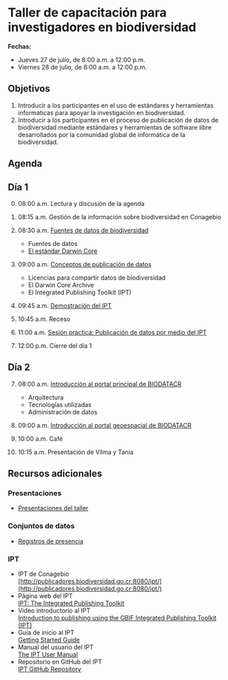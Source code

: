 # Taller de capacitación para investigadores en biodiversidad

**Fechas:** 
- Jueves 27 de julio, de 8:00 a.m. a 12:00 p.m.
- Viernes 28 de julio, de 8:00 a.m. a 12:00 p.m.

## Objetivos

1. Introducir a los participantes en el uso de estándares y herramientas informáticas para apoyar la investigación en biodiversidad.
1. Introducir a los participantes en el proceso de publicación de datos de biodiversidad mediante estándares y herramientas de software libre desarrollados por la comunidad global de informática de la biodiversidad.

## Agenda

## Día 1

0. 08:00 a.m. Lectura y discusión de la agenda

1. 08:15 a.m. Gestión de la información sobre biodiversidad en Conagebio

2. 08:30 a.m. [Fuentes de datos de biodiversidad](https://drive.google.com/file/d/1WLBAby6zxUkjtieT2rgn-SOfTUtjrOFJ/view?usp=sharing)
    * Fuentes de datos
    * [El estándar Darwin Core](https://dwc.tdwg.org/)
    
3. 09:00 a.m. [Conceptos de publicación de datos](https://docs.google.com/presentation/d/1TF1nG0WR0UoXI_tZQJMWBH_eQH5MpNxxWtEhTpscbRQ/present?token=AC4w5ViHLBeoOcc-yTF0Km-a_FlYfh-MsA%3A1606657598499&includes_info_params=1&eisi=CLbgvPvxp-0CFQy5Jgodx38BaQ#slide=id.p4)
    * Licencias para compartir datos de biodiversidad
    * El Darwin Core Archive
    * El Integrated Publishing Toolkit (IPT)
    
4. 09:45 a.m. [Demostración del IPT](https://docs.google.com/presentation/d/12dJsVmm_PJqDXk1evPOxmby4dAwL5DKlEX3pSWbLSQU/present?token=AC4w5VhSCMT0sKT9V9T4uWyYNEMze_4kHg%3A1606659553219&includes_info_params=1&eisi=CJrux5_5p-0CFcY8ygod82wE6w#slide=id.p4)

5. 10:45 a.m. Receso
6. 11:00 a.m. [Sesión práctica: Publicación de datos por medio del IPT](https://github.com/biodatacr/taller-publicacion-datos/tree/main/sesion-05)

7. 12:00 p.m. Cierre del día 1

## Día 2

07. 08:00 a.m. [Introducción al portal principal de BIODATACR](https://drive.google.com/file/d/1nzYuKuXSL81HMO-FOkULkNQgePCDNHVE/view?usp=sharing)
    * Arquitectura
    * Tecnologías utilizadas
    * Administración de datos
    
08. 09:00 a.m. [Introducción al portal geoespacial de BIODATACR](https://github.com/biodatacr/taller-publicacion-datos/tree/main/sesion-10)

09. 10:00 a.m. Café

10. 10:15 a.m. Presentación de Vilma y Tania


## Recursos adicionales
### Presentaciones
* [Presentaciones del taller](https://drive.google.com/drive/folders/1iOsUtpDz5K82K4llXS1nde5olNq56rFE?usp=sharing)
### Conjuntos de datos
* [Registros de presencia](https://github.com/biodatacr/taller-publicacion-datos/tree/main/datos/presencia)
### IPT
* IPT de Conagebio  
[http://publicadores.biodiversidad.go.cr:8080/ipt/](http://publicadores.biodiversidad.go.cr:8080/ipt/)
* Página web del IPT  
[IPT: The Integrated Publishing Toolkit](https://www.gbif.org/ipt/)
* Video introductorio al IPT  
[Introduction to publishing using the GBIF Integrated Publishing Toolkit (IPT)](https://www.youtube.com/watch?v=eDH9IoTrMVE&feature=emb_logo)
* Guía de inicio al IPT  
[Getting Started Guide](https://github.com/gbif/ipt/wiki/IPT2ManualNotes.wiki#getting-started-guide/)
* Manual del usuario del IPT  
[The IPT User Manual](https://github.com/gbif/ipt/wiki/IPT2ManualNotes.wiki#the-ipt-user-manual/)
* Repositorio en GitHub del IPT  
[IPT GitHub Repository](https://github.com/gbif/ipt)

